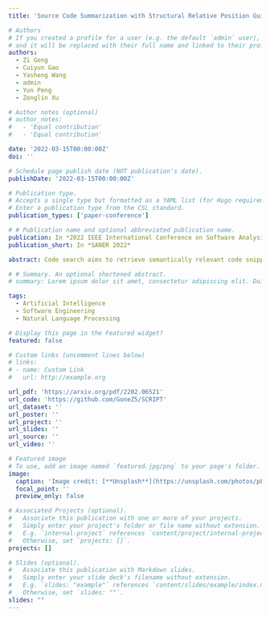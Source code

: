 ```yaml
---
title: 'Source Code Summarization with Structural Relative Position Guided Transformer'

# Authors
# If you created a profile for a user (e.g. the default `admin` user), write the username (folder name) here
# and it will be replaced with their full name and linked to their profile.
authors:
  - Zi Gong
  - Cuiyun Gao
  - Yasheng Wang
  - admin
  - Yun Peng
  - Zenglin Xu

# Author notes (optional)
# author_notes:
#   - 'Equal contribution'
#   - 'Equal contribution'

date: '2022-03-15T00:00:00Z'
doi: ''

# Schedule page publish date (NOT publication's date).
publishDate: '2022-03-15T00:00:00Z'

# Publication type.
# Accepts a single type but formatted as a YAML list (for Hugo requirements).
# Enter a publication type from the CSL standard.
publication_types: ['paper-conference']

# # Publication name and optional abbreviated publication name.
publication: In *2022 IEEE International Conference on Software Analysis, Evolution and Reengineering*
publication_short: In *SANER 2022* 

abstract: Code search aims to retrieve semantically relevant code snippets for a given natural language query. Recently, many approaches employing contrastive learning have shown promising results on code representation learning and greatly improved the performance of code search. However, there is still a lot of room for improvement in using contrastive learning for code search. In this paper, we propose CoCoSoDa to effectively utilize contrastive learning for code search via two key factors in contrastive learning":" data augmentation and negative samples. Specifically, soft data augmentation is to dynamically masking or replacing some tokens with their types for input sequences to generate positive samples. Momentum mechanism is used to generate large and consistent representations of negative samples in a minibatch through maintaining a queue and a momentum encoder. In addition, multimodal contrastive learning is used to pull together representations of code-query pairs and push apart the unpaired code snippets and queries. We conduct extensive experiments to evaluate the effectiveness of our approach on a large-scale dataset with six programming languages. Experimental results show that":" (1) CoCoSoDa outperforms 18 baselines and especially exceeds CodeBERT, GraphCodeBERT, and UniXcoder by 13.3%, 10.5%, and 5.9% on average MRR scores, respectively. (2) The ablation studies show the effectiveness of each component of our approach. (3) We adapt our techniques to several different pre-trained models such as RoBERTa, CodeBERT, and GraphCodeBERT and observe a significant boost in their performance in code search. (4) Our model performs robustly under different hyperparameters. Furthermore, we perform qualitative and quantitative analyses to explore reasons behind the good performance of our model.

# # Summary. An optional shortened abstract.
# summary: Lorem ipsum dolor sit amet, consectetur adipiscing elit. Duis posuere tellus ac convallis placerat. Proin tincidunt magna sed ex sollicitudin condimentum.

tags:
  - Artificial Intelligence
  - Software Engineering
  - Natural Language Processing

# Display this page in the Featured widget?
featured: false

# Custom links (uncomment lines below)
# links:
# - name: Custom Link
#   url: http://example.org

url_pdf: 'https://arxiv.org/pdf/2202.06521'
url_code: 'https://github.com/GoneZ5/SCRIPT'
url_dataset: ''
url_poster: ''
url_project: ''
url_slides: ''
url_source: ''
url_video: ''

# Featured image
# To use, add an image named `featured.jpg/png` to your page's folder.
image:
  caption: 'Image credit: [**Unsplash**](https://unsplash.com/photos/pLCdAaMFLTE)'
  focal_point: ''
  preview_only: false

# Associated Projects (optional).
#   Associate this publication with one or more of your projects.
#   Simply enter your project's folder or file name without extension.
#   E.g. `internal-project` references `content/project/internal-project/index.md`.
#   Otherwise, set `projects: []`.
projects: []

# Slides (optional).
#   Associate this publication with Markdown slides.
#   Simply enter your slide deck's filename without extension.
#   E.g. `slides: "example"` references `content/slides/example/index.md`.
#   Otherwise, set `slides: ""`.
slides: ""
---
```

